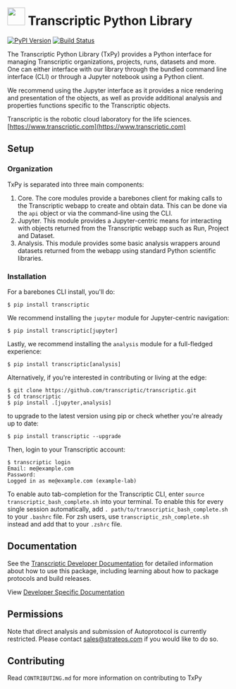 # <img src= "https://static-public.transcriptic.com/logos/blobs.svg" width="40" height="40"> Transcriptic Python Library

[![PyPI Version](https://img.shields.io/pypi/v/transcriptic.svg?maxAge=86400)](https://pypi.python.org/pypi/transcriptic)
[![Build Status](https://travis-ci.org/transcriptic/transcriptic.svg?branch=master)](https://travis-ci.org/transcriptic/transcriptic)

The Transcriptic Python Library (TxPy) provides a Python interface for managing Transcriptic organizations, projects, runs, datasets and more.
One can either interface with our library through the bundled command line interface (CLI) or through a Jupyter notebook using a Python client.

We recommend using the Jupyter interface as it provides a nice rendering and presentation of the objects, as well as provide
additional analysis and properties functions specific to the Transcriptic objects.

Transcriptic is the robotic cloud laboratory for the life sciences. [https://www.transcriptic.com](https://www.transcriptic.com)

## Setup

### Organization
TxPy is separated into three main components:
1) Core. The core modules provide a barebones client for making calls to
the Transcriptic webapp to create and obtain data. This can be done via the
`api` object or via the command-line using the CLI.
2) Jupyter. This module provides a Jupyter-centric means for interacting with
objects returned from the Transcriptic webapp such as Run, Project and Dataset.
3) Analysis. This module provides some basic analysis wrappers around datasets
returned from the webapp using standard Python scientific libraries.

### Installation
For a barebones CLI install, you'll do:
```
$ pip install transcriptic
```
We recommend installing the `jupyter` module for Jupyter-centric navigation:
```
$ pip install transcriptic[jupyter]
```
Lastly, we recommend installing the `analysis` module for a full-fledged experience:
```
$ pip install transcriptic[analysis]
```

Alternatively, if you're interested in contributing or living at the edge:
```
$ git clone https://github.com/transcriptic/transcriptic.git
$ cd transcriptic
$ pip install .[jupyter,analysis]
```

to upgrade to the latest version using pip or check whether you're already up to date:
```
$ pip install transcriptic --upgrade
```

Then, login to your Transcriptic account:

```
$ transcriptic login
Email: me@example.com
Password:
Logged in as me@example.com (example-lab)
```

To enable auto tab-completion for the Transcriptic CLI, enter `source transcriptic_bash_complete.sh` into your terminal.
To enable this for every single session automatically, add `. path/to/transcriptic_bash_complete.sh` to your `.bashrc` file.
For zsh users, use `transcriptic_zsh_complete.sh` instead and add that to your `.zshrc` file.

## Documentation

See the [Transcriptic Developer Documentation](https://developers.transcriptic.com/docs/getting-started-with-the-cli) for detailed information about how to use this package, including learning about how to package protocols and build releases.

View [Developer Specific Documentation](http://transcriptic.readthedocs.io/en/latest/)

## Permissions

Note that direct analysis and submission of Autoprotocol is currently restricted. Please contact sales@strateos.com if you would like to do so.

## Contributing

Read `CONTRIBUTING.md` for more information on contributing to TxPy
